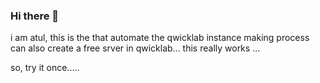 ### Hi there 👋

i am atul,
this is the that automate the qwicklab instance making process
can also create a free srver in qwicklab...
this really works ...


so, try it once.....

